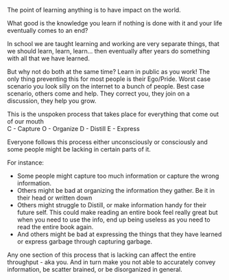 The point of learning anything is to have impact on the world.  

What good is the knowledge you learn if nothing is done with it and your life eventually comes to an end?

In school we are taught learning and working are very separate things, that we should learn, learn, learn... then eventually after years do something with all that we have learned.

But why not do both at the same time? Learn in public as you work! The only thing preventing this for most people is their Ego/Pride. Worst case scenario you look silly on the internet to a bunch of people. Best case scenario, others come and help. They correct you, they join on a discussion, they help you grow.

This is the unspoken process that takes place for everything that come out of our mouth  
C - Capture
O - Organize
D - Distill
E - Express

Everyone follows this process either unconsciously or consciously and some people might be lacking in certain parts of it.

For instance:
- Some people might capture too much information or capture the wrong information.
- Others might be bad at organizing the information they gather. Be it in their head or written down
- Others might struggle to Distill, or make information handy for their future self. This could make reading an entire book feel really great but when you need to use the info, end up being useless as  you need to read the entire book again.
- And others might be bad at expressing the things that they have learned or express garbage through capturing garbage.

Any one section of this process that is lacking can affect the entire throughput - aka you. And in turn make you not able to accurately convey information, be scatter brained, or be disorganized in general.

 
